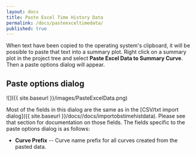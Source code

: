 ```yaml
---
layout: docs
title: Paste Excel Time History Data
permalink: /docs/pasteexceltimedata/
published: true
---
```


When text have been copied to the operating system's clipboard, it will be possible to paste that text into a summary plot. Right click on a summary plot in the project tree and select **Paste Excel Data to Summary Curve**. Then a paste options dialog will appear.

## Paste options dialog
![]({{ site.baseurl }}/images/PasteExcelData.png)

Most of the fields in this dialog are the same as in the [CSV/txt import dialog]({{ site.baseurl }}/docs//docs/importobstimehistdata). Please see that section for documentation on those fields. The fields specific to the paste options dialog is as follows:

- **Curve Prefix** -- Curve name prefix for all curves created from the pasted data.

